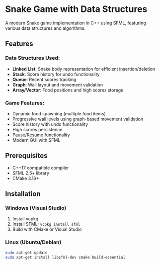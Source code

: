 # Snake Game with Data Structures

A modern Snake game implementation in C++ using SFML, featuring various data structures and algorithms.

## Features

### Data Structures Used:
- **Linked List**: Snake body representation for efficient insertion/deletion
- **Stack**: Score history for undo functionality
- **Queue**: Recent scores tracking
- **Graph**: Wall layout and movement validation
- **Array/Vector**: Food positions and high scores storage

### Game Features:
- Dynamic food spawning (multiple food items)
- Progressive wall levels using graph-based movement validation
- Score history with undo functionality
- High scores persistence
- Pause/Resume functionality
- Modern GUI with SFML

## Prerequisites

- C++17 compatible compiler
- SFML 2.5+ library
- CMake 3.16+

## Installation

### Windows (Visual Studio)
1. Install vcpkg
2. Install SFML: `vcpkg install sfml`
3. Build with CMake or Visual Studio

### Linux (Ubuntu/Debian)
```bash
sudo apt-get update
sudo apt-get install libsfml-dev cmake build-essential